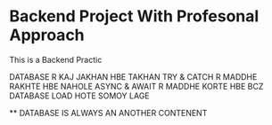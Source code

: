 # Backend Project With Profesonal Approach

This is a Backend Practic

DATABASE R KAJ JAKHAN HBE TAKHAN TRY & CATCH R MADDHE RAKHTE HBE NAHOLE ASYNC & AWAIT R MADDHE KORTE HBE BCZ DATABASE LOAD HOTE SOMOY LAGE

\*\* DATABASE IS ALWAYS AN ANOTHER CONTENENT

